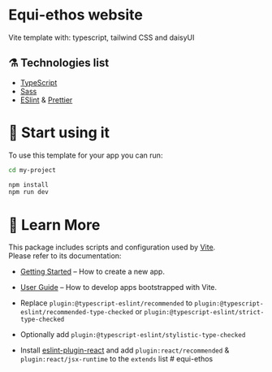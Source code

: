 # Equi-ethos website

Vite template with: typescript, tailwind CSS and daisyUI 

## ⚗️ Technologies list


- [TypeScript](https://www.typescriptlang.org/)
- [Sass](https://sass-lang.com/)
- [ESlint](https://eslint.org/) & [Prettier](https://prettier.io/)

# 🚀 Start using it

To use this template for your app you can run:

```sh
cd my-project

npm install
npm run dev
```


# 📖 Learn More

This package includes scripts and configuration used by [Vite](https://vitejs.dev/).\
Please refer to its documentation:

- [Getting Started](https://vitejs.dev/guide/) – How to create a new app.
- [User Guide](https://vitejs.dev/) – How to develop apps bootstrapped with Vite.

- Replace `plugin:@typescript-eslint/recommended` to `plugin:@typescript-eslint/recommended-type-checked` or `plugin:@typescript-eslint/strict-type-checked`
- Optionally add `plugin:@typescript-eslint/stylistic-type-checked`
- Install [eslint-plugin-react](https://github.com/jsx-eslint/eslint-plugin-react) and add `plugin:react/recommended` & `plugin:react/jsx-runtime` to the `extends` list
#   e q u i - e t h o s 
 
 
